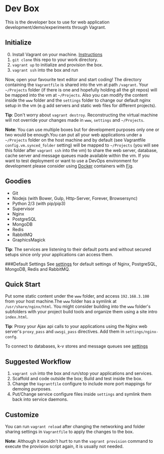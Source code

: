 Dev Box
=======
This is the developer box to use for web application development/demo/experiments through Vagrant.


Initialize
----------

0. Install Vagrant on your machine. [Instructions](https://docs.vagrantup.com/)
1. `git clone` this repo to your work directory.
2. `vagrant up` to initialize and provision the box.
3. `vagrant ssh` into the box and run

Now, open your favourite text editor and start coding! The directory containing the `Vagrantfile` is shared into the vm at path `/vagrant`. Your `~/Projects` folder (if there is one and hopefully holding all the git repos) will be mapped into the vm at `~/Projects`. Also you can modify the content inside the `www` folder and the `settings` folder to change our default nginx setup in the vm (e.g add servers and static web files for different projects). 

**Tip**: Don't worry about `vagrant destroy`. Reconstructing the virtual machine will not override your changes made in `www`, `settings` and `~/Projects`.

**Note**: You can use multiple boxes but for development purposes only one or two would be enough.You can put all your web applications under a `~/Projects` folder on the host machine and by default (see Vagrantfile `config.vm.synced_folder` setting) will be mapped to `~/Projects` (you will see this folder after `vagrant ssh` into the vm) to share the web server, database, cache server and message queues made available within the vm. If you want to test deployment or want to use a DevOps environment for development please consider using [Docker](https://www.docker.com/) containers 
with [Fig](http://www.fig.sh/).


Goodies
-------

* Git
* Nodejs (with Bower, Gulp, Http-Server, Forever, Browsersync)
* Python 2/3 (with pip/pip3)
* Supervisor
* Nginx 
* PostgreSQL
* MongoDB
* Redis
* RabbitMQ
* GraphicsMagick

**Tip**: The services are listening to their default ports and without secured setups since only your applications can access them. 

###Default Settings
See [settings](./settings/README.md) for default settings of Nginx, PostgreSQL, MongoDB, Redis and RabbitMQ.


Quick Start
-----------
Put some static content under the `www` folder, and access `192.168.3.100` from your host machine.The `www` folder has a symlink at `/usr/share/nginx/html`. You might consider building into the `www` folder's subfolders with your project build tools and organize them using a site intro `index.html`.

**Tip**: Proxy your Ajax api calls to your applications using the Nginx web server's `proxy_pass` and `uwsgi_pass` directives. Add them in `settings/nginx-confg`.

To connect to databases, k-v stores and message queues see [settings](./settings/README.md)


Suggested Workflow
------------------

1. `vagrant ssh` into the box and run/stop your applications and services.
2. Scaffold and code outside the box; Build and test inside the box.
3. Change the `Vagrantfile` configure to include more port mappings for demoing purposes.
4. Put/Change service configure files inside `settings` and symlink them back into service daemons.


Customize
---------
You can run `vagrant reload` after changing the networking and folder sharing settings in `Vagrantfile` to 
apply the changes to the box.

**Note**: Although it wouldn't hurt to run the `vagrant provision` command to execute the provision script again, it is usually not needed.
